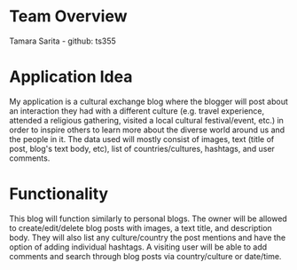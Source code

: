# Team Overview
Tamara Sarita - github: ts355

# Application Idea
My application is a cultural exchange blog where the blogger will post about an interaction they had with a different culture (e.g. travel experience, attended a religious gathering, visited a local cultural festival/event, etc.) in order to inspire others to learn more about the diverse world around us and the people in it. The data used will mostly consist of images, text (title of post, blog's text body, etc), list of countries/cultures, hashtags, and user comments. 

# Functionality
This blog will function similarly to personal blogs. The owner will be allowed to create/edit/delete blog posts with images, a text title, and description body. They will also list any culture/country the post mentions and have the option of adding individual hashtags. A visiting user will be able to add comments and search through blog posts via country/culture or date/time. 
